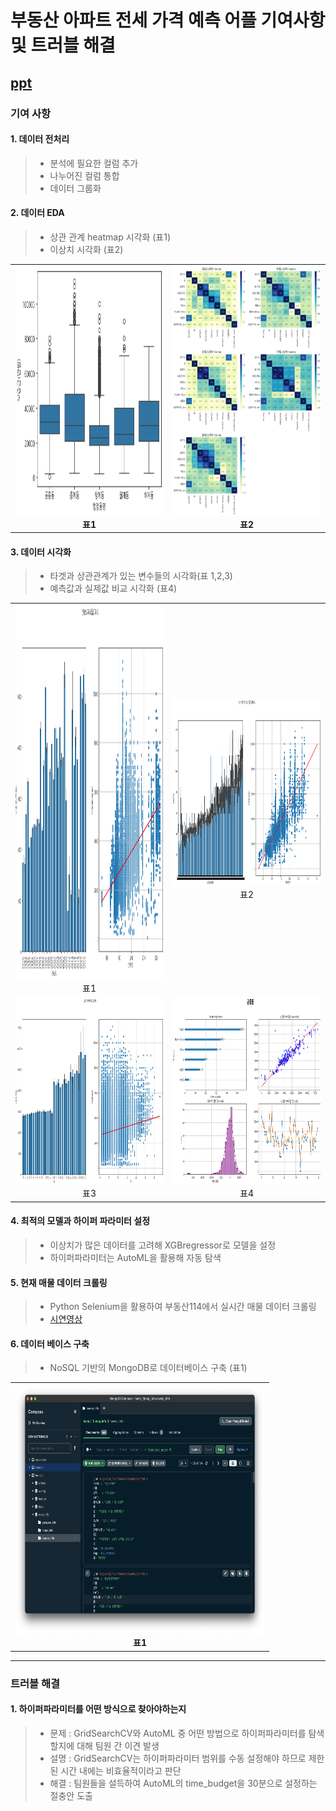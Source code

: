 # 부동산 아파트 전세 가격 예측 어플 기여사항 및 트러블 해결

## [ppt](https://www.canva.com/design/DAGtHNp4p1U/spIJD25MmBJgsc-5XXaw_Q/view?utm_content=DAGtHNp4p1U&utm_campaign=designshare&utm_medium=link2&utm_source=uniquelinks&utlId=h5adea4ddf5)

### 기여 사항

#### 1. 데이터 전처리
> - 분석에 필요한 컬럼 추가
> - 나누어진 컬럼 통합
> - 데이터 그룹화 </br>

#### 2. 데이터 EDA
> - 상관 관계 heatmap 시각화 (표1)
> - 이상치 시각화 (표2) </br>
<table>
  <tr>
    <td align="center">
      <img src="https://github.com/runpon/Portfolio/blob/data/real%20estate%20image/outlier.png?raw=true" width="400px" height="400px"/><br/>
      <strong>표1</strong>
    </td>
    <td align="center">
      <img src="https://github.com/runpon/Portfolio/blob/data/real%20estate%20image/heatmap.png?raw=true" width="400px" height="400px"/><br/>
      <strong>표2</strong>
    </td>
  </tr>
</table>

#### 3. 데이터 시각화
> - 타겟과 상관관계가 있는 변수들의 시각화(표 1,2,3) </br>
> - 예측값과 실제값 비교 시각화 (표4) </br>
<table>
  <tr>
    <td align="center">
      <img src="https://github.com/runpon/Portfolio/blob/data/real%20estate%20image/year&deposit.png?raw=true" width="400px" height="600px"/><br/>
      <span>표1</span>
    </td>
    <td align="center">
      <img src="https://github.com/runpon/Portfolio/blob/data/real%20estate%20image/area&deposit.png?raw=true" width="400px" height="300px"/><br/>
      <span>표2</span>
    </td>
  </tr>
  <tr>
    <td align="center">
      <img src="https://github.com/runpon/Portfolio/blob/data/real%20estate%20image/floor&deposit.png?raw=true" width="400px" height="300px"/><br/>
      <span>표3</span>
    </td>
    <td align="center">
      <img src="https://github.com/runpon/Portfolio/blob/data/real%20estate%20image/gongneung.png?raw=true" width="400px" height="300px"/><br/>
      <span>표4</span>
    </td>
  </tr>
</table>

#### 4. 최적의 모델과 하이퍼 파라미터 설정
> - 이상치가 많은 데이터를 고려해 XGBregressor로 모델을 설정
> - 하이퍼파라미터는 AutoML을 활용해 자동 탐색 </br>

#### 5. 현재 매물 데이터 크롤링
> - Python Selenium을 활용하여 부동산114에서 실시간 매물 데이터 크롤링 </br>
> - [시연영상](https://youtu.be/FQswd4jaI0g)


#### 6. 데이터 베이스 구축
> - NoSQL 기반의 MongoDB로 데이터베이스 구축  (표1) </br>
<table>
  <tr>
    <td align="center">
      <img src="https://github.com/runpon/Portfolio/blob/data/real%20estate%20image/mongodb.png?raw=true" width="400px" height="400px"/><br/>
      <strong>표1</strong>
    </td>
  </tr>
</table>

---

###  트러블 해결

#### 1. 하이퍼파라미터를 어떤 방식으로 찾아야하는지
> -	문제 : GridSearchCV와 AutoML 중 어떤 방법으로 하이퍼파라미터를 탐색할지에 대해 팀원 간 이견 발생
> -	설명 : GridSearchCV는 하이퍼파라미터 범위를 수동 설정해야 하므로 제한된 시간 내에는 비효율적이라고 판단
> -	해결 : 팀원들을 설득하여 AutoML의 time_budget을 30분으로 설정하는 절충안 도출

